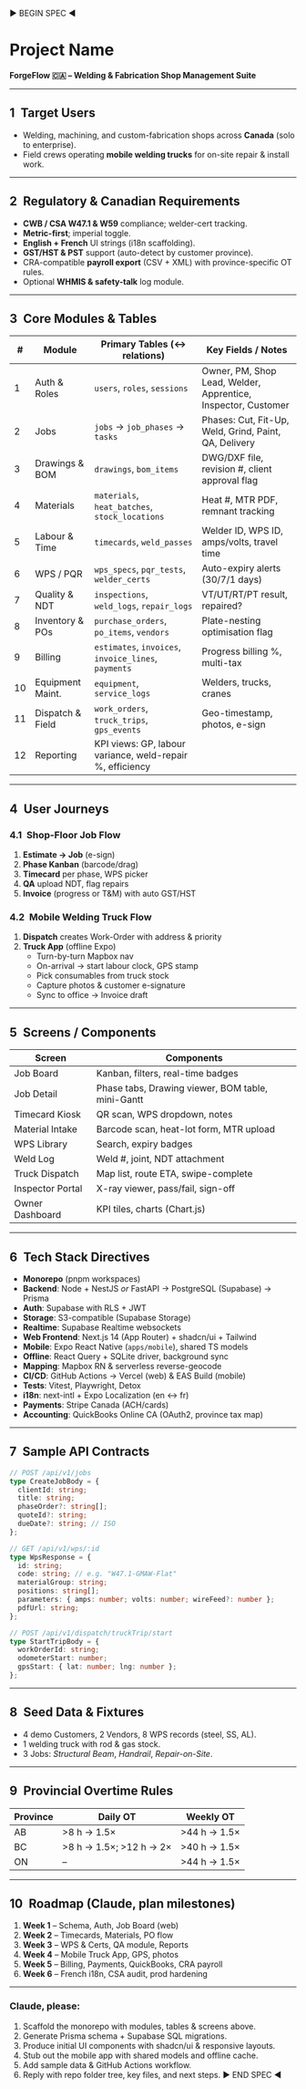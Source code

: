 ▶️ BEGIN SPEC ◀️
# Project Name  
**ForgeFlow 🇨🇦 – Welding & Fabrication Shop Management Suite**

---

## 1 Target Users
* Welding, machining, and custom-fabrication shops across **Canada** (solo to enterprise).  
* Field crews operating **mobile welding trucks** for on-site repair & install work.

---

## 2 Regulatory & Canadian Requirements
* **CWB / CSA W47.1 & W59** compliance; welder-cert tracking.  
* **Metric-first**; imperial toggle.  
* **English + French** UI strings (i18n scaffolding).  
* **GST/HST & PST** support (auto-detect by customer province).  
* CRA-compatible **payroll export** (CSV + XML) with province-specific OT rules.  
* Optional **WHMIS & safety-talk** log module.

---

## 3 Core Modules & Tables
| # | Module | Primary Tables (↔ relations) | Key Fields / Notes |
|---|--------|-----------------------------|--------------------|
| 1 | Auth & Roles | `users`, `roles`, `sessions` | Owner, PM, Shop Lead, Welder, Apprentice, Inspector, Customer |
| 2 | Jobs | `jobs` → `job_phases` → `tasks` | Phases: Cut, Fit-Up, Weld, Grind, Paint, QA, Delivery |
| 3 | Drawings & BOM | `drawings`, `bom_items` | DWG/DXF file, revision #, client approval flag |
| 4 | Materials | `materials`, `heat_batches`, `stock_locations` | Heat #, MTR PDF, remnant tracking |
| 5 | Labour & Time | `timecards`, `weld_passes` | Welder ID, WPS ID, amps/volts, travel time |
| 6 | WPS / PQR | `wps_specs`, `pqr_tests`, `welder_certs` | Auto-expiry alerts (30/7/1 days) |
| 7 | Quality & NDT | `inspections`, `weld_logs`, `repair_logs` | VT/UT/RT/PT result, repaired? |
| 8 | Inventory & POs | `purchase_orders`, `po_items`, `vendors` | Plate-nesting optimisation flag |
| 9 | Billing | `estimates`, `invoices`, `invoice_lines`, `payments` | Progress billing %, multi-tax |
|10 | Equipment Maint. | `equipment`, `service_logs` | Welders, trucks, cranes |
|11 | Dispatch & Field | `work_orders`, `truck_trips`, `gps_events` | Geo-timestamp, photos, e-sign |
|12 | Reporting | KPI views: GP, labour variance, weld-repair %, efficiency |

---

## 4 User Journeys

### 4.1 Shop-Floor Job Flow
1. **Estimate → Job** (e-sign)  
2. **Phase Kanban** (barcode/drag)  
3. **Timecard** per phase, WPS picker  
4. **QA** upload NDT, flag repairs  
5. **Invoice** (progress or T&M) with auto GST/HST

### 4.2 Mobile Welding Truck Flow
1. **Dispatch** creates Work-Order with address & priority  
2. **Truck App** (offline Expo)  
   * Turn-by-turn Mapbox nav  
   * On-arrival → start labour clock, GPS stamp  
   * Pick consumables from truck stock  
   * Capture photos & customer e-signature  
   * Sync to office → Invoice draft

---

## 5 Screens / Components
| Screen | Components |
|--------|------------|
| Job Board | Kanban, filters, real-time badges |
| Job Detail | Phase tabs, Drawing viewer, BOM table, mini-Gantt |
| Timecard Kiosk | QR scan, WPS dropdown, notes |
| Material Intake | Barcode scan, heat-lot form, MTR upload |
| WPS Library | Search, expiry badges |
| Weld Log | Weld #, joint, NDT attachment |
| Truck Dispatch | Map list, route ETA, swipe-complete |
| Inspector Portal | X-ray viewer, pass/fail, sign-off |
| Owner Dashboard | KPI tiles, charts (Chart.js) |

---

## 6 Tech Stack Directives
* **Monorepo** (pnpm workspaces)  
* **Backend**: Node + NestJS *or* FastAPI → PostgreSQL (Supabase) → Prisma  
* **Auth**: Supabase with RLS + JWT  
* **Storage**: S3-compatible (Supabase Storage)  
* **Realtime**: Supabase Realtime websockets  
* **Web Frontend**: Next.js 14 (App Router) + shadcn/ui + Tailwind  
* **Mobile**: Expo React Native (`apps/mobile`), shared TS models  
* **Offline**: React Query + SQLite driver, background sync  
* **Mapping**: Mapbox RN & serverless reverse-geocode  
* **CI/CD**: GitHub Actions → Vercel (web) & EAS Build (mobile)  
* **Tests**: Vitest, Playwright, Detox  
* **i18n**: next-intl + Expo Localization (en ↔ fr)  
* **Payments**: Stripe Canada (ACH/cards)  
* **Accounting**: QuickBooks Online CA (OAuth2, province tax map)

---

## 7 Sample API Contracts
~~~ts
// POST /api/v1/jobs
type CreateJobBody = {
  clientId: string;
  title: string;
  phaseOrder?: string[];
  quoteId?: string;
  dueDate?: string; // ISO
};

// GET /api/v1/wps/:id
type WpsResponse = {
  id: string;
  code: string; // e.g. "W47.1-GMAW-Flat"
  materialGroup: string;
  positions: string[];
  parameters: { amps: number; volts: number; wireFeed?: number };
  pdfUrl: string;
};

// POST /api/v1/dispatch/truckTrip/start
type StartTripBody = {
  workOrderId: string;
  odometerStart: number;
  gpsStart: { lat: number; lng: number };
};
~~~

---

## 8 Seed Data & Fixtures
* 4 demo Customers, 2 Vendors, 8 WPS records (steel, SS, AL).  
* 1 welding truck with rod & gas stock.  
* 3 Jobs: *Structural Beam*, *Handrail*, *Repair-on-Site*.

---

## 9 Provincial Overtime Rules
| Province | Daily OT | Weekly OT |
|----------|----------|-----------|
| AB | \>8 h → 1.5× | \>44 h → 1.5× |
| BC | \>8 h → 1.5×; \>12 h → 2× | \>40 h → 1.5× |
| ON | – | \>44 h → 1.5× |

---

## 10 Roadmap (Claude, plan milestones)
1. **Week 1** – Schema, Auth, Job Board (web)  
2. **Week 2** – Timecards, Materials, PO flow  
3. **Week 3** – WPS & Certs, QA module, Reports  
4. **Week 4** – Mobile Truck App, GPS, photos  
5. **Week 5** – Billing, Payments, QuickBooks, CRA payroll  
6. **Week 6** – French i18n, CSA audit, prod hardening

---

### Claude, please:
1. Scaffold the monorepo with modules, tables & screens above.  
2. Generate Prisma schema + Supabase SQL migrations.  
3. Produce initial UI components with shadcn/ui & responsive layouts.  
4. Stub out the mobile app with shared models and offline cache.  
5. Add sample data & GitHub Actions workflow.  
6. Reply with repo folder tree, key files, and next steps.
▶️ END SPEC ◀️
